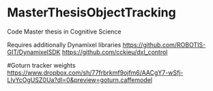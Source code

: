 # MasterThesisObjectTracking

Code Master thesis in Cognitive Science

Requires additionally 
Dynamixel libraries
https://github.com/ROBOTIS-GIT/DynamixelSDK
https://github.com/cckieu/dxl_control

#Goturn tracker weights
https://www.dropbox.com/sh/77frbrkmf9ojfm6/AACgY7-wSfj-LIyYcOgUSZ0Ua?dl=0&preview=goturn.caffemodel

